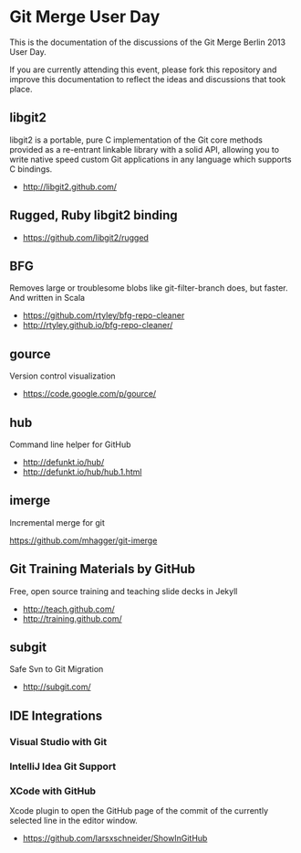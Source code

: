 # Git Merge User Day

This is the documentation of the discussions of the Git Merge Berlin 2013 User Day.

If you are currently attending this event, please fork this repository and improve this documentation to reflect the ideas and discussions that took place.


## libgit2

libgit2 is a portable, pure C implementation of the Git core methods provided as a re-entrant linkable library with a solid API, allowing you to write native speed custom Git applications in any language which supports C bindings.

* http://libgit2.github.com/


## Rugged, Ruby libgit2 binding

* https://github.com/libgit2/rugged

## BFG

Removes large or troublesome blobs like git-filter-branch does, but faster. And written in Scala 

* https://github.com/rtyley/bfg-repo-cleaner
* http://rtyley.github.io/bfg-repo-cleaner/


## gource

Version control visualization

* https://code.google.com/p/gource/


## hub

Command line helper for GitHub

* http://defunkt.io/hub/
* http://defunkt.io/hub/hub.1.html


## imerge

Incremental merge for git

https://github.com/mhagger/git-imerge


## Git Training Materials by GitHub

Free, open source training and teaching slide decks in Jekyll

* http://teach.github.com/
* http://training.github.com/


## subgit

Safe Svn to Git Migration

* http://subgit.com/


## IDE Integrations

### Visual Studio with Git

### IntelliJ Idea Git Support

### XCode with GitHub

Xcode plugin to open the GitHub page of the commit of the currently selected line in the editor window.

* https://github.com/larsxschneider/ShowInGitHub



